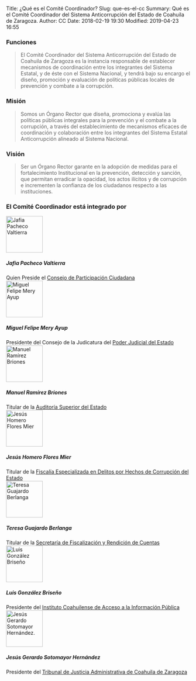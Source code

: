Title: ¿Qué es el Comité Coordinador?
Slug: que-es-el-cc
Summary: Qué es el Comité Coordinador del Sistema Anticorrupción del Estado de Coahuila de Zaragoza.
Author: CC
Date: 2018-02-19 19:30
Modified: 2019-04-23 16:55


### Funciones

> El Comité Coordinador del Sistema Anticorrupción del Estado de Coahuila de
Zaragoza es la instancia responsable de establecer mecanismos de coordinación
entre los integrantes del Sistema Estatal, y de éste con el Sistema Nacional, y
tendrá bajo su encargo el diseño, promoción y evaluación de políticas públicas
locales de prevención y combate a la corrupción.

### Misión

> Somos un Órgano Rector que diseña, promociona y evalúa las políticas públicas
integrales para la prevención y el combate a la corrupción, a través del
establecimiento de mecanismos eficaces de coordinación y colaboración entre los
integrantes del Sistema Estatal Anticorrupción alineado al Sistema Nacional.

### Visión

> Ser un Órgano Rector garante en la adopción de medidas para el fortalecimiento
Institucional en la prevención, detección y sanción, que permitan erradicar la
opacidad, los actos ilícitos y de corrupción e incrementen la confianza de los
ciudadanos respecto a las instituciones.

### El Comité Coordinador está integrado por
<div class="media mb-4">
    <div class="w-25 mr-2">
        <img class="img-thumbnail" width="100" height="100" src="/theme/images/cpc-jpv.jpg" alt="Jafia Pacheco Valtierra">
    </div>
    <div class="media-body align-self-end">
        <h5 class="mt-0">Jafia Pacheco Valtierra</h5>
        Quien Preside el <a href="http://www.cpccoahuila.org.mx/">Consejo de Participación Ciudadana</a>
    </div>
</div>

<div class="media mb-4">
    <div class="w-25 mr-2">
        <img class="img-thumbnail" width="100" height="100" src="/theme/images/cc-pjecz-mfma.jpg" alt="Miguel Felipe Mery Ayup">
    </div>
    <div class="media-body align-self-end">
        <h5 class="mt-0">Miguel Felipe Mery Ayup</h5>
        Presidente del Consejo de la Judicatura del <a href="https://www.pjecz.gob.mx/">Poder Judicial del Estado</a>
    </div>
</div>


<div class="media mb-4">
    <div class="w-25 mr-2">
        <img class="img-thumbnail" width="100" height="100" src="/theme/images/cc-asec-as.png" alt="Manuel Ramírez Briones">
    </div>
    <div class="media-body align-self-end">
        <h5 class="mt-0">Manuel Ramírez Briones</h5>
        Titular de la <a href="https://www.asecoahuila.gob.mx/">Auditoría Superior del Estado</a>
    </div>
</div>

<div class="media mb-4">
    <div class="w-25 mr-2">
        <img class="img-thumbnail" width="100" height="100" src="/theme/images/cc-fech-jhfm.jpg" alt="Jesús Homero Flores Mier">
    </div>
    <div class="media-body align-self-end">
        <h5 class="mt-0">Jesús Homero Flores Mier</h5>
        Titular de la <a href="http://187.189.19.101:8080/WebPGJE/fiscalia-especializada-en-delitos-por-hechos-de-corrupcion.html">Fiscalía Especializada en Delitos por Hechos de Corrupción del Estado</a>
    </div>
</div>

<div class="media mb-4">
    <div class="w-25 mr-2">
        <img class="img-thumbnail" width="100" height="100" src="/theme/images/cc-sefirc-tgb.jpg" alt="Teresa Guajardo Berlanga">
    </div>
    <div class="media-body align-self-end">
        <h5 class="mt-0">Teresa Guajardo Berlanga</h5>
        Titular de la <a href="http://www.sefircoahuila.gob.mx/">Secretaría de Fiscalización y Rendición de Cuentas</a>
    </div>
</div>



<div class="media mb-4">
    <div class="w-25 mr-2">
        <img class="img-thumbnail" width="100" height="100" src="/theme/images/cc-icai-lgb.jpg" alt="Luis González Briseño">
    </div>
    <div class="media-body align-self-end">
        <h5 class="mt-0">Luis González Briseño</h5>
        Presidente del <a href="http://www.icai.org.mx/">Instituto Coahuilense de Acceso a la Información Pública</a>
    </div>
</div>

<div class="media mb-4">
    <div class="w-25 mr-2">
        <img class="img-thumbnail" width="100" height="100" src="/theme/images/cc-tjacz.jpg" alt="Jesús Gerardo Sotomayor Hernández.">
    </div>
    <div class="media-body align-self-end">
        <h5 class="mt-0">Jesús Gerardo Sotomayor Hernández</h5>
        Presidente del <a href="http://www.tjacoahuila.org/">Tribunal de Justicia Administrativa de Coahuila de Zaragoza</a>
    </div>
</div>
